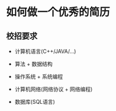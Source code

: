 # 如何做一个优秀的简历

## 校招要求

- 计算机语言(C++/JAVA/...)

- 算法 + 数据结构

- 操作系统 + 系统编程

- 计算机网络(网络协议 + 网络编程)

- 数据库(SQL语言)

